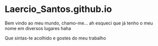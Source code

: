 # Laercio_Santos.github.io

Bem vindo ao meu mundo, chamo-me... ah esqueci que já tenho o meu nome em diversos lugares haha

Que sintas-te acolhido e gostes do meu trabalho
